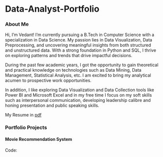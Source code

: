# Data-Analyst-Portfolio
### About Me
Hi, I’m Vedant! I’m currently pursuing a B.Tech in Computer Science with a specialization in Data Science. My passion lies in Data Visualization, Data Preprocessing, and uncovering meaningful insights from both structured and unstructured data. With a strong foundation in Python and SQL, I thrive on exploring patterns and trends that drive impactful decisions.

During the past few academic years, I got the opportunity to gain theoretical and practical knowledge on technologies such as Data Mining, Data Management, Statistical Analysis, etc. I am excited to bring my analytical acumen to prospective work opportunities.

In addition, I like exploring Data Visualization and Data Collection tools like Power BI and Microsoft Excel and in my free time I focus on my soft skills such as interpersonal communication, developing leadership calibre and honing presentation and public speaking skills.

My Resume in [pdf](https://github.com/StarSmith13/Data-Analyst-Portfolio/blob/main/Vedant%20Suryawanshi.pdf)

### Portfolio Projects
#### Movie Recommendation System 
Code:
 
